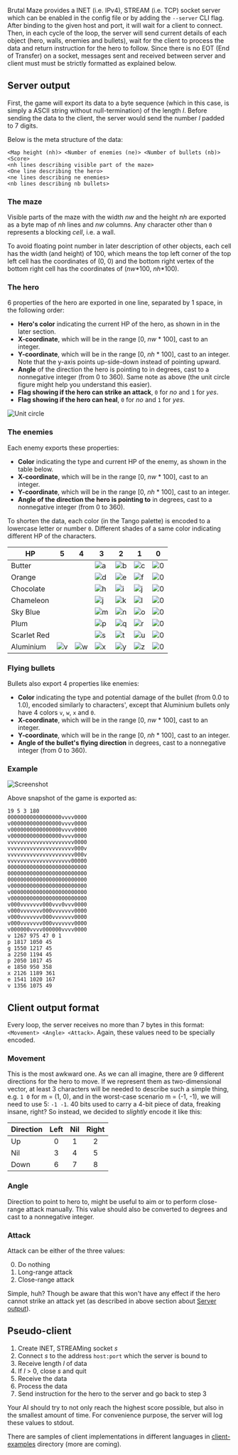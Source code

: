 Brutal Maze provides a INET (i.e. IPv4), STREAM (i.e. TCP) socket server which
can be enabled in the config file or by adding the `--server` CLI flag. After
binding to the given host and port, it will wait for a client to connect. Then,
in each cycle of the loop, the server will send current details of each object
(hero, walls, enemies and bullets), wait for the client to process the data and
return instruction for the hero to follow. Since there is no EOT (End of
Transfer) on a socket, messages sent and received between server and client
must must be strictly formatted as explained below.

## Server output

First, the game will export its data to a byte sequence (which in this case, is
simply a ASCII string without null-termination) of the length *l*. Before
sending the data to the client, the server would send the number *l* padded to
7 digits.

Below is the meta structure of the data:

```
<Map height (nh)> <Number of enemies (ne)> <Number of bullets (nb)> <Score>
<nh lines describing visible part of the maze>
<One line describing the hero>
<ne lines describing ne enemies>
<nb lines describing nb bullets>
```

### The maze

Visible parts of the maze with the width *nw* and the height *nh* are exported
as a byte map of *nh* lines and *nw* columns. Any character other than `0`
represents a blocking *cell*, i.e. a wall.

To avoid floating point number in later description of other objects, each
cell has the width (and height) of 100, which means the top left corner of
the top left cell has the coordinates of (0, 0) and the bottom right vertex of
the bottom right cell has the coordinates of (*nw*\*100, *nh*\*100).

### The hero

6 properties of the hero are exported in one line, separated by 1 space, in the
following order:

* **Hero's color** indicating the current HP of the hero, as shown in in the
  later section.
* **X-coordinate**, which will be in the range \[0, *nw* \* 100\], cast to an
  integer.
* **Y-coordinate**, which will be in the range \[0, *nh* \* 100\], cast to an
  integer. Note that the y-axis points up-side-down instead of pointing upward.
* **Angle** of the direction the hero is pointing to in degrees, cast to a
  nonnegative integer (from 0 to 360). Same note as above (the unit circle
  figure might help you understand this easier). 
* **Flag showing if the hero can strike an attack**, `0` for *no* and `1` for
  *yes*.
* **Flag showing if the hero can heal**, `0` for *no* and `1` for *yes*.

![Unit circle](pics/unitCircleDegrees.png)

### The enemies

Each enemy exports these properties:

* **Color** indicating the type and current HP of the enemy, as shown in the
  table below.
* **X-coordinate**, which will be in the range \[0, *nw* \* 100\], cast to an
  integer.
* **Y-coordinate**, which will be in the range \[0, *nh* \* 100\], cast to an
  integer.
* **Angle of the direction the hero is pointing to** in degrees, cast to a
  nonnegative integer (from 0 to 360).

To shorten the data, each color (in the Tango palette) is encoded to a
lowercase letter or number `0`. Different shades of a same color indicating
different HP of the characters.

|     HP      |           5           |           4           |           3           |           2           |           1           |           0           |
| ----------- | --------------------- | --------------------- | --------------------- | --------------------- | --------------------- | --------------------- |
| Butter      |                       |                       | ![a](pics/fce94f.png) | ![b](pics/edd400.png) | ![c](pics/c4a000.png) | ![0](pics/2e3436.png) |
| Orange      |                       |                       | ![d](pics/fcaf3e.png) | ![e](pics/f57900.png) | ![f](pics/ce5c00.png) | ![0](pics/2e3436.png) |
| Chocolate   |                       |                       | ![h](pics/e9b96e.png) | ![i](pics/c17d11.png) | ![j](pics/8f5902.png) | ![0](pics/2e3436.png) |
| Chameleon   |                       |                       | ![j](pics/8ae234.png) | ![k](pics/73d216.png) | ![l](pics/4e9a06.png) | ![0](pics/2e3436.png) |
| Sky Blue    |                       |                       | ![m](pics/729fcf.png) | ![n](pics/3465a4.png) | ![o](pics/204a87.png) | ![0](pics/2e3436.png) |
| Plum        |                       |                       | ![p](pics/ad7f8a.png) | ![q](pics/75507b.png) | ![r](pics/5c3566.png) | ![0](pics/2e3436.png) |
| Scarlet Red |                       |                       | ![s](pics/ef2929.png) | ![t](pics/cc0000.png) | ![u](pics/a40000.png) | ![0](pics/2e3436.png) |
| Aluminium   | ![v](pics/eeeeec.png) | ![w](pics/d3d7cf.png) | ![x](pics/babdb6.png) | ![y](pics/888a85.png) | ![z](pics/555753.png) | ![0](pics/2e3436.png) |

### Flying bullets

Bullets also export 4 properties like enemies:

* **Color** indicating the type and potential damage of the bullet (from 0.0 to
  1.0), encoded similarly to characters', except that Aluminium bullets only
  have 4 colors `v`, `w`, `x` and `0`.
* **X-coordinate**, which will be in the range \[0, *nw* \* 100\], cast to an
  integer.
* **Y-coordinate**, which will be in the range \[0, *nh* \* 100\], cast to an
  integer.
* **Angle of the bullet's flying direction** in degrees, cast to a
  nonnegative integer (from 0 to 360).

### Example

![Screenshot](https://raw.githubusercontent.com/McSinyx/brutalmaze/master/screenshot.png)

Above snapshot of the game is exported as:

    19 5 3 180
    00000000000000000vvvv0000
    v0000000000000000vvvv0000
    v0000000000000000vvvv0000
    v0000000000000000vvvv0000
    vvvvvvvvvvvvvvvvvvvvv0000
    vvvvvvvvvvvvvvvvvvvvv000v
    vvvvvvvvvvvvvvvvvvvvv000v
    vvvvvvvvvvvvvvvvvvvv00000
    0000000000000000000000000
    0000000000000000000000000
    0000000000000000000000000
    v000000000000000000000000
    v000000000000000000000000
    v000000000000000000000000
    v000vvvvvvv000vvv0vvv0000
    v000vvvvvvv000vvvvvvv0000
    v000vvvvvvv000vvvvvvv0000
    v000vvvvvvv000vvvvvvv0000
    v000000vvvv000000vvvv0000
    v 1267 975 47 0 1
    p 1817 1050 45
    g 1550 1217 45
    a 2250 1194 45
    p 2050 1017 45
    e 1850 950 358
    x 2126 1189 361
    e 1541 1020 167
    v 1356 1075 49

## Client output format

Every loop, the server receives no more than 7 bytes in this format:
`<Movement> <Angle> <Attack>`. Again, these values need to be specially
encoded.

### Movement

This is the most awkward one. As we can all imagine, there are 9 different
directions for the hero to move. If we represent them as two-dimensional
vector, at least 3 characters will be needed to describe such a simple thing,
e.g. `1 0` for m = (1, 0), and in the worst-case scenario m = (-1, -1), we will
need to use 5: `-1 -1`. 40 bits used to carry a 4-bit piece of data, freaking
insane, right? So instead, we decided to *slightly* encode it like this:

| Direction | Left  |  Nil  | Right |
| --------- | :---: | :---: | :---: |
| Up        |   0   |   1   |   2   |
| Nil       |   3   |   4   |   5   |
| Down      |   6   |   7   |   8   |

### Angle

Direction to point to hero to, might be useful to aim or to perform close-range
attack manually. This value should also be converted to degrees and cast to a
nonnegative integer.

### Attack

Attack can be either of the three values:

0. Do nothing
1. Long-range attack
2. Close-range attack

Simple, huh? Though be aware that this won't have any effect if the hero cannot
strike an attack yet (as described in above section about
[Server output](#the-hero)).

## Pseudo-client

1. Create INET, STREAMing socket *s*
2. Connect *s* to the address `host:port` which the server is bound to
3. Receive length *l* of data
4. If *l* > 0, close *s* and quit
5. Receive the data
6. Process the data
7. Send instruction for the hero to the server and go back to step 3

Your AI should try to not only reach the highest score possible, but also in
the smallest amount of time. For convenience purpose, the server will log these
values to stdout.

There are samples of client implementations in different languages in
[client-examples](https://github.com/McSinyx/brutalmaze/tree/master/client-examples)
directory (more are coming).
